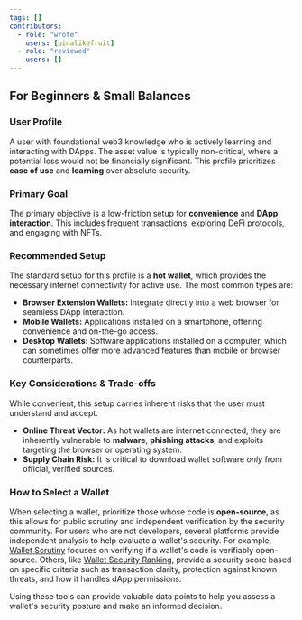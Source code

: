 ```yaml
---
tags: []
contributors:
  - role: "wrote"
    users: [pinalikefruit]
  - role: "reviewed"
    users: [] 
---
```


## For Beginners & Small Balances

### User Profile

A user with foundational web3 knowledge who is actively learning and interacting with DApps. The asset value is typically non-critical, where a potential loss would not be financially significant. This profile prioritizes **ease of use** and **learning** over absolute security.

### Primary Goal

The primary objective is a low-friction setup for **convenience** and **DApp interaction**. This includes frequent transactions, exploring DeFi protocols, and engaging with NFTs.

### Recommended Setup

The standard setup for this profile is a **hot wallet**, which provides the necessary internet connectivity for active use. The most common types are:

*   **Browser Extension Wallets:** Integrate directly into a web browser for seamless DApp interaction.
*   **Mobile Wallets:** Applications installed on a smartphone, offering convenience and on-the-go access.
*   **Desktop Wallets:** Software applications installed on a computer, which can sometimes offer more advanced features than mobile or browser counterparts.

### Key Considerations & Trade-offs

While convenient, this setup carries inherent risks that the user must understand and accept.

*   **Online Threat Vector:** As hot wallets are internet connected, they are inherently vulnerable to **malware**, **phishing attacks**, and exploits targeting the browser or operating system.
*   **Supply Chain Risk:** It is critical to download wallet software *only* from official, verified sources.

### How to Select a Wallet

When selecting a wallet, prioritize those whose code is **open-source**, as this allows for public scrutiny and independent verification by the security community. For users who are not developers, several platforms provide independent analysis to help evaluate a wallet's security. For example, [Wallet Scrutiny](https://walletscrutiny.com/) focuses on verifying if a wallet's code is verifiably open-source. Others, like [Wallet Security Ranking](https://www.coinspect.com/wallets/), provide a security score based on specific criteria such as transaction clarity, protection against known threats, and how it handles dApp permissions. 

Using these tools can provide valuable data points to help you assess a wallet's security posture and make an informed decision.